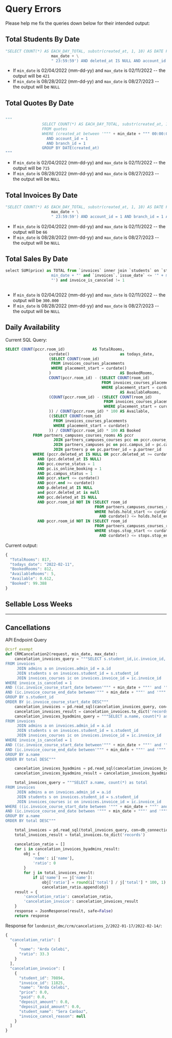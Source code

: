 # Query Errors

Please help me fix the queries down below for their intended output:

## Total Students By Date

```python
"SELECT COUNT(*) AS EACH_DAY_TOTAL, substr(created_at, 1, 10) AS DATE FROM students WHERE (created_at BETWEEN '" + min_date + " 00:00:00' AND '" + \
                    max_date + \
                    " 23:59:59') AND deleted_at IS NULL AND account_id = 1 AND branch_id = 1 GROUP BY DATE(created_at)"
```

- If `min_date` is 02/04/2022 (mm-dd-yy) and `max_date` is 02/11/2022 -- the output will be `421`
- If `min_date` is 08/28/2022 (mm-dd-yy) and `max_date` is 08/27/2023 -- the output will be `NULL` 

## Total Quotes By Date

```python

"""
                SELECT COUNT(*) AS EACH_DAY_TOTAL, substr(created_at, 1, 10) AS DATE
                FROM quotes
                WHERE (created_at between '""" + min_date + """ 00:00:00' and '""" + max_date + """ 23:59:59')
                  AND account_id = 1
                  AND branch_id = 1
                GROUP BY DATE(created_at)
"""

```

- If `min_date` is 02/04/2022 (mm-dd-yy) and `max_date` is 02/11/2022 -- the output will be `715`
- If `min_date` is 08/28/2022 (mm-dd-yy) and `max_date` is 08/27/2023 -- the output will be `NULL` 

## Total Invoices By Date

```python
"SELECT COUNT(*) AS EACH_DAY_TOTAL, substr(created_at, 1, 10) AS DATE FROM invoices as i WHERE (created_at BETWEEN '" + min_date + " 00:00:00' AND '" + \
                    max_date + \
                    " 23:59:59') AND account_id = 1 AND branch_id = 1 AND i.invoice_is_canceled != 1 GROUP BY DATE(created_at)"
```

- If `min_date` is 02/04/2022 (mm-dd-yy) and `max_date` is 02/11/2022 -- the output will be `66`
- If `min_date` is 08/28/2022 (mm-dd-yy) and `max_date` is 08/27/2023 -- the output will be `NULL` 

## Total Sales By Date

```python
select SUM(price) as TOTAL from `invoices` inner join `students` on `students`.`student_id` = `invoices`.`student_id` where (`invoices`.`issue_date` >= '" + \
                    min_date + "' and `invoices`.`issue_date` <= '" + max_date + \
                    "') and invoice_is_canceled != 1
                
```

- If `min_date` is 02/04/2022 (mm-dd-yy) and `max_date` is 02/11/2022 -- the output will be `300.000`
- If `min_date` is 08/28/2022 (mm-dd-yy) and `max_date` is 08/27/2023 -- the output will be `NULL` 


## Daily Availability

Current SQL Query:
```sql
SELECT COUNT(pccr.room_id)            AS TotalRooms,
                   curdate()                      as todays_date,
                   (SELECT COUNT(room_id)
                    FROM invoices_courses_placements
                    WHERE placement_start = curdate()
                   )                              AS BookedRooms,
                   COUNT(pccr.room_id) - (SELECT COUNT(room_id)
                                          FROM invoices_courses_placements
                                          WHERE placement_start = curdate())
                                                  AS AvailableRooms,
                   (COUNT(pccr.room_id) - (SELECT COUNT(room_id)
                                           FROM invoices_courses_placements
                                           WHERE placement_start = curdate()
                   )) / COUNT(pccr.room_id) * 100 AS Available,
                   ((SELECT COUNT(room_id)
                     FROM invoices_courses_placements
                     WHERE placement_start = curdate()
                   )) / COUNT(pccr.room_id) * 100 AS Booked
            FROM partners_campuses_courses_rooms AS pccr
                     JOIN partners_campuses_courses pcc on pccr.course_id = pcc.course_id
                     JOIN partners_campuses pc on pcc.campus_id = pc.campus_id
                     JOIN partners p on pc.partner_id = p.partner_id
            WHERE (pccr.deleted_at IS NULL OR pccr.deleted_at >= curdate())
              AND (pcc.deleted_at IS NULL)
              AND pcc.course_status = 1
              AND pc.is_online_booking = 1
              AND pc.campus_status = 1
              AND pccr.start <= curdate()
              AND pccr.end >= curdate()
              AND p.deleted_at IS NULL
              and pccr.deleted_at is null
              AND pcc.deleted_at IS NULL
              AND pccr.room_id NOT IN (SELECT room_id
                                       FROM partners_campuses_courses_rooms_holds AS holds
                                       WHERE holds.hold_start <= curdate()
                                         AND curdate() <= holds.hold_end)
              AND pccr.room_id NOT IN (SELECT room_id
                                       FROM partners_campuses_courses_rooms_stops AS stops
                                       WHERE stops.stop_start <= curdate()
                                         AND curdate() <= stops.stop_end);
```
Current output: 
```javascript
{
  "TotalRooms": 817, 
  "todays_date": "2022-02-11", 
  "BookedRooms": 812, 
  "AvailableRooms": 5, 
  "Available": 0.612, 
  "Booked": 99.388
}
```

## Sellable Loss Weeks

---


## Cancellations

API Endpoint Query
```python
@csrf_exempt
def CRMCancelation2(request, min_date, max_date):
    cancelation_invoices_query = """SELECT s.student_id,ic.invoice_id, a.name,price,paid,IFNULL(deposit_amount, 0) as deposit_amount,deposit_paid_amount, s.student_name, invoice_cancel_reason
FROM invoices
     JOIN admins a on invoices.admin_id = a.id
     JOIN students s on invoices.student_id = s.student_id
     JOIN invoices_courses ic on invoices.invoice_id = ic.invoice_id
WHERE invoice_is_canceled = 1
AND ((ic.invoice_course_start_date between'""" + min_date + """' and '""" + max_date + """')
AND (ic.invoice_course_end_date between'""" + min_date + """' and '""" + max_date + """'))
GROUP BY s.student_id
ORDER BY ic.invoice_course_start_date DESC"""
    cancelation_invoices = pd.read_sql(cancelation_invoices_query, con=db_connection)
    cancelation_invoices_result = cancelation_invoices.to_dict('records')
    cancelation_invoices_byadmins_query = """SELECT a.name, count(*) as total
FROM invoices
     JOIN admins a on invoices.admin_id = a.id
     JOIN students s on invoices.student_id = s.student_id
     JOIN invoices_courses ic on invoices.invoice_id = ic.invoice_id
WHERE invoice_is_canceled = 1
AND ((ic.invoice_course_start_date between'""" + min_date + """' and '""" + max_date + """')
AND (ic.invoice_course_end_date between'""" + min_date + """' and '""" + max_date + """'))
GROUP BY a.name
ORDER BY total DESC"""

    cancelation_invoices_byadmins = pd.read_sql(cancelation_invoices_byadmins_query, con=db_connection)
    cancelation_invoices_byadmins_result = cancelation_invoices_byadmins.to_dict('records')

    total_invoices_query = """SELECT a.name, count(*) as total
FROM invoices
     JOIN admins a on invoices.admin_id = a.id
     JOIN students s on invoices.student_id = s.student_id
     JOIN invoices_courses ic on invoices.invoice_id = ic.invoice_id
WHERE ((ic.invoice_course_start_date between '""" + min_date + """' and '""" + max_date + """')
AND (ic.invoice_course_end_date between '""" + min_date + """' and '""" + max_date + """'))
GROUP BY a.name
ORDER BY total DESC"""

    total_invoices = pd.read_sql(total_invoices_query, con=db_connection)
    total_invoices_result = total_invoices.to_dict('records')

    cancelation_ratio = []
    for i in cancelation_invoices_byadmins_result:
        obj = {
            'name': i['name'],
            'ratio': 0
        }
        for j in total_invoices_result:
            if i['name'] == j['name']:
                obj['ratio'] = round(i['total'] / j['total'] * 100, 1)
                cancelation_ratio.append(obj)
    result = {
        'cancelation_ratio': cancelation_ratio,
        'cancelation_invoice': cancelation_invoices_result
    }
    response = JsonResponse(result, safe=False)
    return response
```

Response for `londonist_dmc/crm/cancelations_2/2022-01-17/2022-02-14/`:
```javascript
{
  "cancelation_ratio": [
    {
      "name": "Arda Celebi",
      "ratio": 33.3
    }
  ],
  "cancelation_invoice": [
    {
      "student_id": 70894,
      "invoice_id": 11825,
      "name": "Arda Celebi",
      "price": 0.0,
      "paid": 0.0,
      "deposit_amount": 0.0,
      "deposit_paid_amount": 0.0,
      "student_name": "Sera Canbaz",
      "invoice_cancel_reason": null
    }
  ]
}
```